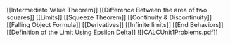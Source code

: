 [[Intermediate Value Theorem]]
[[Difference Between the area of two squares]]
[[Limits]]
[[Squeeze Theorem]]
[[Continuity & Discontinuity]]
[[Falling Object Formula]]
[[Derivatives]]
[[Infinite limits]]
[[End Behaviors]]
[[Definition of the Limit Using Epsilon Delta]]
![[CALCUnit1Problems.pdf]]